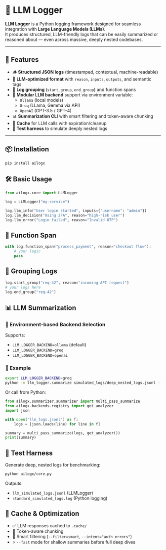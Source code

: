 # 🧠 LLM Logger

**LLM Logger** is a Python logging framework designed for seamless integration with **Large Language Models (LLMs)**.  
It produces structured, LLM-friendly logs that can be easily summarized or reasoned about — even across massive, deeply nested codebases.

---

## 🚀 Features

- 🪵 **Structured JSON logs** (timestamped, contextual, machine-readable)
- 🧠 **LLM-optimized format** with `reason`, `inputs`, `outputs`, and semantic tags
- 📂 **Log grouping** (`start_group`, `end_group`) and function spans
- 🔌 **Modular LLM backend** support via environment variable:
  - `Ollama` (local models)
  - `Groq` (LLama, Gemma via API)
  - `OpenAI` (GPT-3.5 / GPT-4)
- 📊 **Summarization CLI** with smart filtering and token-aware chunking
- 💾 **Cache** for LLM calls with expiration/cleanup
- 🧪 **Test harness** to simulate deeply nested logs

---

## 📦 Installation

```bash
pip install ailogx
```

## 🛠️ Basic Usage

```python
from ailogx.core import LLMLogger

log = LLMLogger("my-service")

log.llm_info("User login started", inputs={"username": "admin"})
log.llm_decision("Using 2FA", reason="high-risk user")
log.llm_error("Login failed", reason="Invalid OTP")
```

## 🔁 Function Span

```python
with log.function_span("process_payment", reason="checkout flow"):
    # your logic
    pass
```

## 📂 Grouping Logs

```python
log.start_group("req-42", reason="incoming API request")
# your logs here
log.end_group("req-42")
```

## 📊 LLM Summarization

### 🧠 Environment-based Backend Selection

Supports:

- `LLM_LOGGER_BACKEND=ollama` (default)
- `LLM_LOGGER_BACKEND=groq`
- `LLM_LOGGER_BACKEND=openai`

### 🧾 Example

```bash
export LLM_LOGGER_BACKEND=groq
python -m llm_logger.summarize simulated_logs/deep_nested_logs.jsonl --filter=smart --fast
```

Or call from Python:

```python
from ailogx.summarizer.summarizer import multi_pass_summarize
from ailogx.backends.registry import get_analyzer
import json

with open("llm_logs.jsonl") as f:
    logs = [json.loads(line) for line in f]

summary = multi_pass_summarize(logs, get_analyzer())
print(summary)
```

## 🧪 Test Harness

Generate deep, nested logs for benchmarking:

```bash
python ailogx/core.py
```

Outputs:

- `llm_simulated_logs.jsonl` (LLMLogger)
- `standard_simulated_logs.log` (Python logging)

## 🔁 Cache & Optimization

- ✅ LLM responses cached to `.cache/`
- 🧠 Token-aware chunking
- 🔎 Smart filtering (`--filter=smart`, `--intent="auth errors"`)
- ⚡ `--fast` mode for shallow summaries before full deep dives
